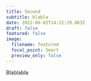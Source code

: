 ```yaml
---
title: Second
subtitle: blabla
date: 2022-06-02T14:22:29.883Z
draft: false
featured: false
image:
  filename: featured
  focal_point: Smart
  preview_only: false
---
```

Blablabla